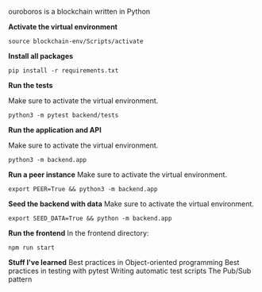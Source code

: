 ouroboros is a blockchain written in Python

**Activate the virtual environment**

```
source blockchain-env/Scripts/activate
```

**Install all packages**
```
pip install -r requirements.txt
```

**Run the tests**

Make sure to activate the virtual environment.

```
python3 -m pytest backend/tests
```

**Run the application and API**

Make sure to activate the virtual environment.

```
python3 -m backend.app
```

**Run a peer instance**
Make sure to activate the virtual environment.
```
export PEER=True && python3 -m backend.app
```

**Seed the backend with data**
Make sure to activate the virtual environment.
```
export SEED_DATA=True && python -m backend.app
```

**Run the frontend**
In the frontend directory:
```
npm run start
```

**Stuff I've learned**
Best practices in Object-oriented programming
Best practices in testing with pytest
Writing automatic test scripts
The Pub/Sub pattern
